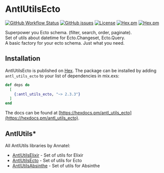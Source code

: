 # AntlUtilsEcto

[![GitHub Workflow Status](https://img.shields.io/github/workflow/status/annatel/antl_utils_ecto/CI?cacheSeconds=3600&style=flat-square)](https://github.com/annatel/antl_utils_ecto/actions) [![GitHub issues](https://img.shields.io/github/issues-raw/annatel/antl_utils_ecto?style=flat-square&cacheSeconds=3600)](https://github.com/annatel/antl_utils_ecto/issues) [![License](https://img.shields.io/badge/license-MIT-brightgreen.svg?cacheSeconds=3600?style=flat-square)](http://opensource.org/licenses/MIT) [![Hex.pm](https://img.shields.io/hexpm/v/antl_utils_ecto?style=flat-square)](https://hex.pm/packages/antl_utils_ecto) [![Hex.pm](https://img.shields.io/hexpm/dt/antl_utils_ecto?style=flat-square)](https://hex.pm/packages/antl_utils_ecto)

Superpower you Ecto schema. (filter, search, order, paginate).  
Set of utils about datetime for Ecto.Changeset, Ecto.Query.  
A basic factory for your ecto schema. Just what you need.  

## Installation

AntlUtilsEcto is published on [Hex](https://hex.pm/packages/antl_utils_ecto).
The package can be installed by adding `antl_utils_ecto` to your list of dependencies in mix.exs:

```elixir
def deps do
  [
    {:antl_utils_ecto, "~> 2.3.3"}
  ]
end
```

The docs can be found at [https://hexdocs.pm/antl_utils_ecto](https://hexdocs.pm/antl_utils_ecto).

## AntlUtils\*

All AntlUtils libraries by Annatel:

- [AntlUtilsElixir](https://github.com/annatel/antl_utils_elixir) - Set of utils for Elixir
- [AntlUtilsEcto](https://github.com/annatel/antl_utils_ecto) - Set of utils for Ecto
- [AntlUtilsAbsinthe](https://github.com/annatel/antl_utils_absinthe) - Set of utils for Absinthe
